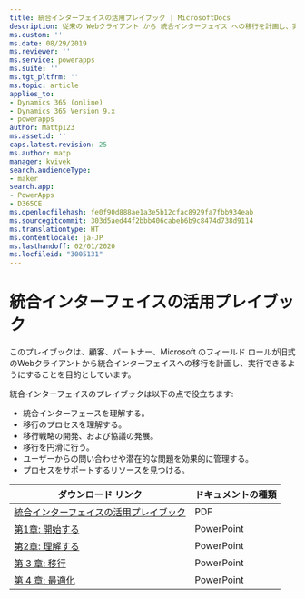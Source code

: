 ```yaml
---
title: 統合インターフェイスの活用プレイブック | MicrosoftDocs
description: 従来の Webクライアント から 統合インターフェイス への移行を計画し、実行する方法を解説します
ms.custom: ''
ms.date: 08/29/2019
ms.reviewer: ''
ms.service: powerapps
ms.suite: ''
ms.tgt_pltfrm: ''
ms.topic: article
applies_to:
- Dynamics 365 (online)
- Dynamics 365 Version 9.x
- powerapps
author: Mattp123
ms.assetid: ''
caps.latest.revision: 25
ms.author: matp
manager: kvivek
search.audienceType:
- maker
search.app:
- PowerApps
- D365CE
ms.openlocfilehash: fe0f90d888ae1a3e5b12cfac8929fa7fbb934eab
ms.sourcegitcommit: 303d5aed44f2bbb406cabeb6b9c8474d738d9114
ms.translationtype: HT
ms.contentlocale: ja-JP
ms.lasthandoff: 02/01/2020
ms.locfileid: "3005131"
---
```

# <a name="unified-interface-playbook"></a>統合インターフェイスの活用プレイブック

このプレイブックは、顧客、パートナー、Microsoft のフィールド ロールが旧式のWebクライアントから統合インターフェイスへの移行を計画し、実行できるようにすることを目的としています。

統合インターフェイスのプレイブックは以下の点で役立ちます:
- 統合インターフェースを理解する。 
- 移行のプロセスを理解する。
- 移行戦略の開発、および協議の発展。
- 移行を円滑に行う。
- ユーザーからの問い合わせや潜在的な問題を効果的に管理する。
- プロセスをサポートするリソースを見つける。

|ダウンロード リンク  |ドキュメントの種類  |
|---------|---------|
|[統合インターフェイスの活用プレイブック](https://download.microsoft.com/download/A/F/3/AF3D45A7-4F38-41BE-8956-1DF7A4A5AFDB/dynamics365unifiedinterfaceplaybook.pdf)      |   PDF      |
|[第1章: 開始する](https://download.microsoft.com/download/A/F/3/AF3D45A7-4F38-41BE-8956-1DF7A4A5AFDB/playbook-ch1-initiate.pptx)     |  PowerPoint       |
|[第2章: 理解する](https://download.microsoft.com/download/A/F/3/AF3D45A7-4F38-41BE-8956-1DF7A4A5AFDB/playbook-ch-2-explore.pptx)     |  PowerPoint       |
| [第 3 章: 移行](https://download.microsoft.com/download/A/F/3/AF3D45A7-4F38-41BE-8956-1DF7A4A5AFDB/playbook-ch3-transition.pptx)|  PowerPoint     |
| [第 4 章: 最適化](https://download.microsoft.com/download/A/F/3/AF3D45A7-4F38-41BE-8956-1DF7A4A5AFDB/playbook-ch4-optimize.pptx)  | PowerPoint  |

